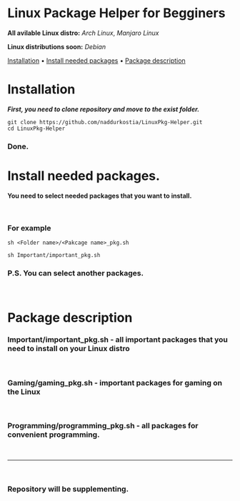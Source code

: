  
 
 # Linux Package Helper for Begginers
 
 **All avilable Linux distro:** *Arch Linux*, *Manjaro Linux*
 
 **Linux distributions soon:** *Debian* 

  <a href="#installation">Installation</a>
  •
  <a href="#install-needed-packages">Install needed packages</a>
  •
  <a href="#package-description">Package description</a>
</p>

 # Installation

***First, you need to clone repository and move to the exist folder.***

 ```
 git clone https://github.com/naddurkostia/LinuxPkg-Helper.git
 cd LinuxPkg-Helper
 ```

### **Done.**


 # Install needed packages.

**You need to select needed packages that you want to install.**

<br/>

### **For example**

```
sh <Folder name>/<Pakcage name>_pkg.sh 

sh Important/important_pkg.sh 
```

### **P.S. You can select another packages.**

<br/>

# Package description

### Important/important_pkg.sh - all important packages that you need to  install on your Linux distro

<br/>

### Gaming/gaming_pkg.sh - important packages for gaming on the Linux

<br/>

### Programming/programming_pkg.sh - all packages for convenient programming.

<br/>

---
<br/>

### Repository will be supplementing.




